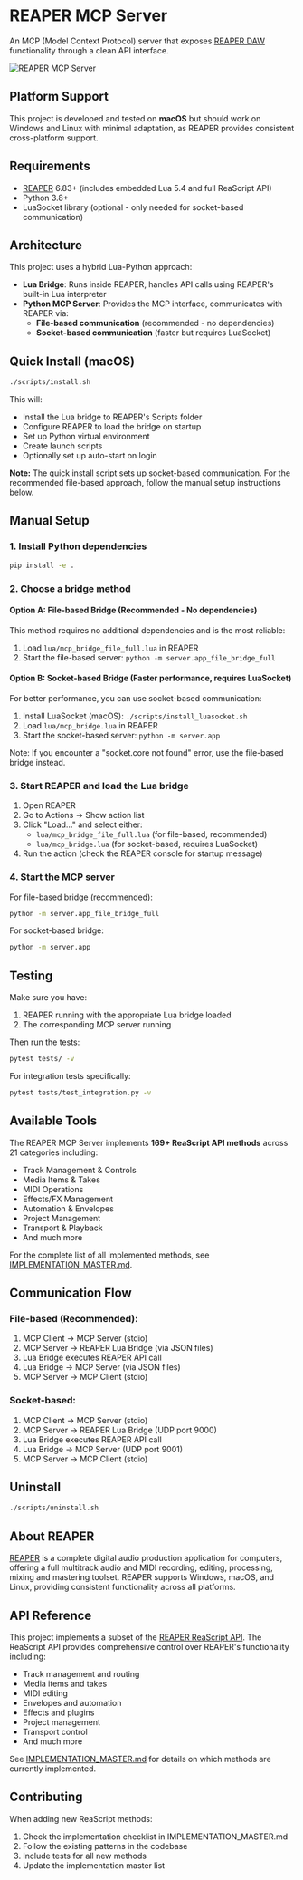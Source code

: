 # REAPER MCP Server

An MCP (Model Context Protocol) server that exposes [REAPER DAW](https://www.reaper.fm/) functionality through a clean API interface.

![REAPER MCP Server](assets/repo-readme-image.png)

## Platform Support

This project is developed and tested on **macOS** but should work on Windows and Linux with minimal adaptation, as REAPER provides consistent cross-platform support.

## Requirements

- [REAPER](https://www.reaper.fm/) 6.83+ (includes embedded Lua 5.4 and full ReaScript API)
- Python 3.8+
- LuaSocket library (optional - only needed for socket-based communication)

## Architecture

This project uses a hybrid Lua-Python approach:
- **Lua Bridge**: Runs inside REAPER, handles API calls using REAPER's built-in Lua interpreter
- **Python MCP Server**: Provides the MCP interface, communicates with REAPER via:
  - **File-based communication** (recommended - no dependencies)
  - **Socket-based communication** (faster but requires LuaSocket)

## Quick Install (macOS)

```bash
./scripts/install.sh
```

This will:
- Install the Lua bridge to REAPER's Scripts folder
- Configure REAPER to load the bridge on startup
- Set up Python virtual environment
- Create launch scripts
- Optionally set up auto-start on login

**Note:** The quick install script sets up socket-based communication. For the recommended file-based approach, follow the manual setup instructions below.

## Manual Setup

### 1. Install Python dependencies

```bash
pip install -e .
```

### 2. Choose a bridge method

#### Option A: File-based Bridge (Recommended - No dependencies)

This method requires no additional dependencies and is the most reliable:

1. Load `lua/mcp_bridge_file_full.lua` in REAPER
2. Start the file-based server: `python -m server.app_file_bridge_full`

#### Option B: Socket-based Bridge (Faster performance, requires LuaSocket)

For better performance, you can use socket-based communication:

1. Install LuaSocket (macOS): `./scripts/install_luasocket.sh`
2. Load `lua/mcp_bridge.lua` in REAPER
3. Start the socket-based server: `python -m server.app`

Note: If you encounter a "socket.core not found" error, use the file-based bridge instead.

### 3. Start REAPER and load the Lua bridge

1. Open REAPER
2. Go to Actions → Show action list
3. Click "Load..." and select either:
   - `lua/mcp_bridge_file_full.lua` (for file-based, recommended)
   - `lua/mcp_bridge.lua` (for socket-based, requires LuaSocket)
4. Run the action (check the REAPER console for startup message)

### 4. Start the MCP server

For file-based bridge (recommended):
```bash
python -m server.app_file_bridge_full
```

For socket-based bridge:
```bash
python -m server.app
```

## Testing

Make sure you have:
1. REAPER running with the appropriate Lua bridge loaded
2. The corresponding MCP server running

Then run the tests:

```bash
pytest tests/ -v
```

For integration tests specifically:
```bash
pytest tests/test_integration.py -v
```

## Available Tools

The REAPER MCP Server implements **169+ ReaScript API methods** across 21 categories including:
- Track Management & Controls
- Media Items & Takes
- MIDI Operations
- Effects/FX Management
- Automation & Envelopes
- Project Management
- Transport & Playback
- And much more

For the complete list of all implemented methods, see [IMPLEMENTATION_MASTER.md](IMPLEMENTATION_MASTER.md).

## Communication Flow

### File-based (Recommended):
1. MCP Client → MCP Server (stdio)
2. MCP Server → REAPER Lua Bridge (via JSON files)
3. Lua Bridge executes REAPER API call
4. Lua Bridge → MCP Server (via JSON files)
5. MCP Server → MCP Client (stdio)

### Socket-based:
1. MCP Client → MCP Server (stdio)
2. MCP Server → REAPER Lua Bridge (UDP port 9000)
3. Lua Bridge executes REAPER API call
4. Lua Bridge → MCP Server (UDP port 9001)
5. MCP Server → MCP Client (stdio)

## Uninstall

```bash
./scripts/uninstall.sh
```

## About REAPER

[REAPER](https://www.reaper.fm/) is a complete digital audio production application for computers, offering a full multitrack audio and MIDI recording, editing, processing, mixing and mastering toolset. REAPER supports Windows, macOS, and Linux, providing consistent functionality across all platforms.

## API Reference

This project implements a subset of the [REAPER ReaScript API](https://www.reaper.fm/sdk/reascript/reascripthelp.html). The ReaScript API provides comprehensive control over REAPER's functionality including:

- Track management and routing
- Media items and takes
- MIDI editing
- Envelopes and automation  
- Effects and plugins
- Project management
- Transport control
- And much more

See [IMPLEMENTATION_MASTER.md](IMPLEMENTATION_MASTER.md) for details on which methods are currently implemented.

## Contributing

When adding new ReaScript methods:
1. Check the implementation checklist in IMPLEMENTATION_MASTER.md
2. Follow the existing patterns in the codebase
3. Include tests for all new methods
4. Update the implementation master list